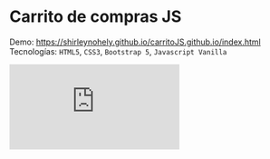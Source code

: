 # Carrito de compras JS

Demo: https://shirleynohely.github.io/carritoJS.github.io/index.html </br>
Tecnologías: `HTML5`, `CSS3`, `Bootstrap 5`, `Javascript Vanilla`

![image](https://shirleynohely.github.io/carritoJS.github.io/index.html)

